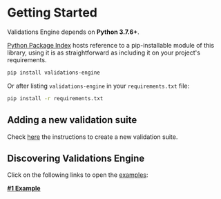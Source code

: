 # Getting Started

Validations Engine depends on **Python 3.7.6+**.

[Python Package Index](https://pypi.org/project/validations-engine/) hosts reference to a pip-installable 
module of this library, using it is as straightforward as including it on your project's requirements.

```bash
pip install validations-engine
```

Or after listing `validations-engine` in your `requirements.txt` file:

```bash
pip install -r requirements.txt
```

## Adding a new validation suite
Check [here](new_validation_suite.md) the instructions to create a new validation suite.

## Discovering Validations Engine

Click on the following links to open the [examples](https://github.com/quintoandar/validations-engine/tree/main/examples):

**[#1 Example](https://github.com/quintoandar/validations-engine/blob/main/examples/example.py)**
